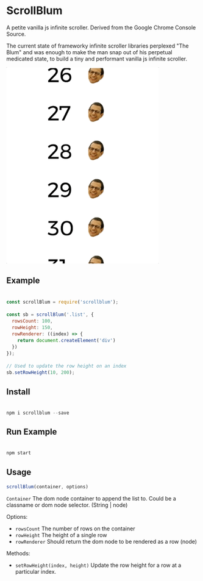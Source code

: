 # ScrollBlum

A petite vanilla js infinite scroller. Derived from the Google Chrome Console Source.

The current state of frameworky infinite scroller libraries perplexed "The Blum" and was enough to make the man snap out of his perpetual medicated state, to build a tiny and performant vanilla js infinite scroller.

<img src=https://raw.githubusercontent.com/vegetableman/Scrollblum/master/scrollblum.gif width="400"/>


## Example

```js

const scrollBlum = require('scrollblum');

const sb = scrollBlum('.list', {
  rowsCount: 100,
  rowHeight: 150,
  rowRenderer: ((index) => {
    return document.createElement('div')
  })
});

// Used to update the row height on an index
sb.setRowHeight(10, 200);
```

## Install

```js

npm i scrollblum --save

```

## Run Example

``` js

npm start

```

## Usage

```js
scrollBlum(container, options)
```

`Container` The dom node container to append the list to. Could be a classname or dom node selector. (String | node)

Options:

 - `rowsCount` The number of rows on the container
 - `rowHeight` The height of a single row
 - `rowRenderer` Should return the dom node to be rendered as a row (node)

 Methods:

  - `setRowHeight(index, height)` Update the row height for a row at a particular index.
